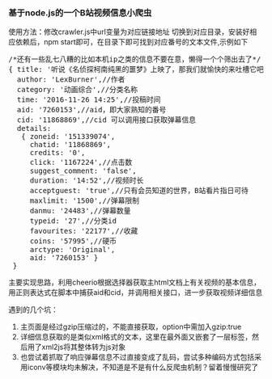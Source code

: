 <h3>基于node.js的一个B站视频信息小爬虫</h3>
<p>使用方法：修改crawler.js中url变量为对应链接地址  切换到对应目录，安装好相应依赖后，npm start即可，在目录下即可找到对应番号的文本文件,示例如下</p>
<pre>
/*还有一些乱七八糟的比如本机ip之类的信息不要在意，懒得一个个筛出去了*/
{ title: '听说《名侦探柯南纯黑的噩梦》上映了，那我们就愉快的来吐槽它吧',//标题
  author: 'LexBurner',//作者
  category: '动画综合',//分类名称
  time: '2016-11-26 14:25',//投稿时间
  aid: '7260153',//aid，即大家熟知的番号
  cid: '11868869',//cid 可以调用接口获取弹幕信息
  details: 
   { zoneid: '151339074',     
     chatid: '11868869',
     credits: '0',
     click: '1167224',//点击数
     suggest_comment: 'false',
     duration: '14:52',//视频时长
     acceptguest: 'true',//只有会员知道的世界，B站看片指日可待
     maxlimit: '1500',//弹幕限制
     danmu: '24483',//弹幕数量
     typeid: '27',//分类id
     favourites: '22177',//收藏
     coins: '57995',//硬币
     arctype: 'Original',
     aid: '7260153' }
 }</pre>
<p>主要实现思路，利用cheerio根据选择器获取主html文档上有关视频的基本信息，用正则表达式在脚本中捕获aid和cid，并调用相关接口，进一步获取视频详细信息</p>

遇到的几个坑：
<ol>
<li>主页面是经过gzip压缩过的，不能直接获取，option中需加入gzip:true</li>
<li>详细信息获取的是类似xml格式的文本，这里在最外面又嵌套了一层标签，然后用了xml2js将其整体转为js对象</li>
<li>也尝试着抓取了响应弹幕信息不过直接变成了乱码，尝试多种编码方式包括采用iconv等模块均未解决，不知道是不是有什么反爬虫机制？留着慢慢研究了</li>
</ol>
